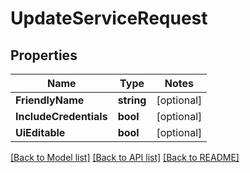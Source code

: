 # UpdateServiceRequest

## Properties
Name | Type | Notes
------------ | ------------- | -------------
**FriendlyName** | **string** | [optional] 
**IncludeCredentials** | **bool** | [optional] 
**UiEditable** | **bool** | [optional] 

[[Back to Model list]](../README.md#documentation-for-models) [[Back to API list]](../README.md#documentation-for-api-endpoints) [[Back to README]](../README.md)


